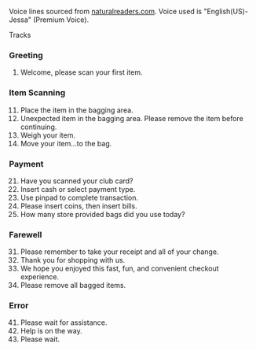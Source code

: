 Voice lines sourced from [naturalreaders.com](https://www.naturalreaders.com/online/).  Voice used is "English(US)-Jessa" (Premium Voice).

Tracks

### Greeting
01. Welcome, please scan your first item.

### Item Scanning
11. Place the item in the bagging area.
12. Unexpected item in the bagging area.  Please remove the item before continuing.
13. Weigh your item.
14. Move your item...to the bag.

### Payment
21. Have you scanned your club card?
22. Insert cash or select payment type.
23. Use pinpad to complete transaction.
24. Please insert coins, then insert bills.
25. How many store provided bags did you use today?

### Farewell
31. Please remember to take your receipt and all of your change.
32. Thank you for shopping with us.
33. We hope you enjoyed this fast, fun, and convenient checkout experience.
34. Please remove all bagged items.

### Error
41. Please wait for assistance.
42. Help is on the way.
43. Please wait.